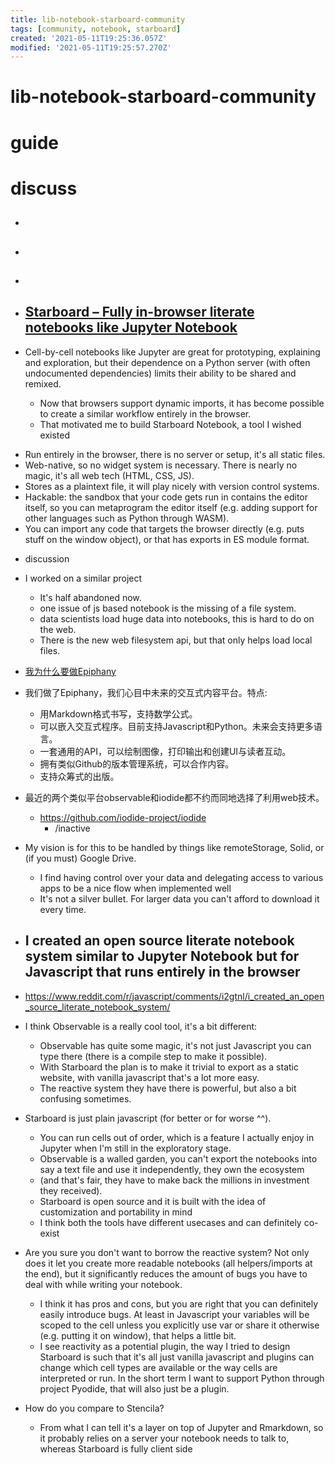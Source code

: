 ```yaml
---
title: lib-notebook-starboard-community
tags: [community, notebook, starboard]
created: '2021-05-11T19:25:36.057Z'
modified: '2021-05-11T19:25:57.270Z'
---
```


# lib-notebook-starboard-community

# guide

# discuss

- ## 

- ## 

- ## 

- ## [Starboard – Fully in-browser literate notebooks like Jupyter Notebook](https://news.ycombinator.com/item?id=24029002)

- Cell-by-cell notebooks like Jupyter are great for prototyping, explaining and exploration, but their dependence on a Python server (with often undocumented dependencies) limits their ability to be shared and remixed. 
  - Now that browsers support dynamic imports, it has become possible to create a similar workflow entirely in the browser.
  - That motivated me to build Starboard Notebook, a tool I wished existed

* Run entirely in the browser, there is no server or setup, it's all static files.
* Web-native, so no widget system is necessary. There is nearly no magic, it's all web tech (HTML, CSS, JS).
* Stores as a plaintext file, it will play nicely with version control systems.
* Hackable: the sandbox that your code gets run in contains the editor itself, so you can metaprogram the editor itself (e.g. adding support for other languages such as Python through WASM).
* You can import any code that targets the browser directly (e.g. puts stuff on the window object), or that has exports in ES module format.

- discussion

- I worked on a similar project
  - It's half abandoned now. 
  - one issue of js based notebook is the missing of a file system. 
  - data scientists load huge data into notebooks, this is hard to do on the web. 
  - There is the new web filesystem api, but that only helps load local files.
- [我为什么要做Epiphany](https://epiphany.pub/@shi-yan/wo-wei-shen-me-yao-zuo-epiphany)
- 我们做了Epiphany，我们心目中未来的交互式内容平台。特点:
  - 用Markdown格式书写，支持数学公式。
  - 可以嵌入交互式程序。目前支持Javascript和Python。未来会支持更多语言。
  - 一套通用的API，可以绘制图像，打印输出和创建UI与读者互动。
  - 拥有类似Github的版本管理系统，可以合作内容。
  - 支持众筹式的出版。
- 最近的两个类似平台observable和iodide都不约而同地选择了利用web技术。
  - https://github.com/iodide-project/iodide
    - /inactive
- My vision is for this to be handled by things like remoteStorage, Solid, or (if you must) Google Drive. 
  - I find having control over your data and delegating access to various apps to be a nice flow when implemented well
  - It's not a silver bullet. For larger data you can't afford to download it every time. 

- ## I created an open source literate notebook system similar to Jupyter Notebook but for Javascript that runs entirely in the browser
- https://www.reddit.com/r/javascript/comments/i2gtnl/i_created_an_open_source_literate_notebook_system/
- I think Observable is a really cool tool, it's a bit different:
  - Observable has quite some magic, it's not just Javascript you can type there (there is a compile step to make it possible). 
  - With Starboard the plan is to make it trivial to export as a static website, with vanilla javascript that's a lot more easy.
  - The reactive system they have there is powerful, but also a bit confusing sometimes. 
- Starboard is just plain javascript (for better or for worse ^^). 
  - You can run cells out of order, which is a feature I actually enjoy in Jupyter when I'm still in the exploratory stage.
  - Observable is a walled garden, you can't export the notebooks into say a text file and use it independently, they own the ecosystem 
  - (and that's fair, they have to make back the millions in investment they received). 
  - Starboard is open source and it is built with the idea of customization and portability in mind
  - I think both the tools have different usecases and can definitely co-exist
- Are you sure you don't want to borrow the reactive system? Not only does it let you create more readable notebooks (all helpers/imports at the end), but it significantly reduces the amount of bugs you have to deal with while writing your notebook.
  - I think it has pros and cons, but you are right that you can definitely easily introduce bugs. At least in Javascript your variables will be scoped to the cell unless you explicitly use var or share it otherwise (e.g. putting it on window), that helps a little bit.
  - I see reactivity as a potential plugin, the way I tried to design Starboard is such that it's all just vanilla javascript and plugins can change which cell types are available or the way cells are interpreted or run. In the short term I want to support Python through project Pyodide, that will also just be a plugin.
- How do you compare to Stencila?
  - From what I can tell it's a layer on top of Jupyter and Rmarkdown, so it probably relies on a server your notebook needs to talk to, whereas Starboard is fully client side
